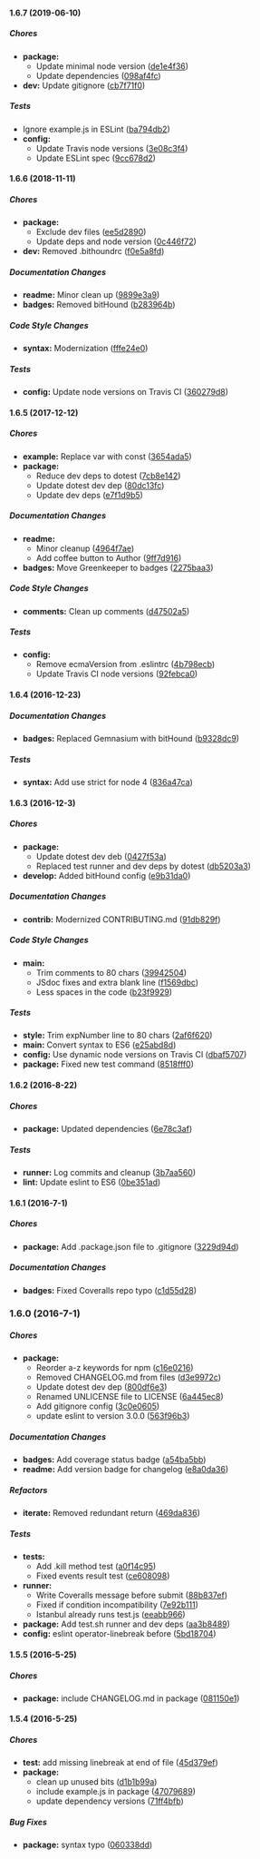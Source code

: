 #### 1.6.7 (2019-06-10)

##### Chores

* **package:**
  *  Update minimal node version ([de1e4f36](https://github.com/fvdm/nodejs-fibonacci/commit/de1e4f36532b2216eb001da7fff9fbc2061e6515))
  *  Update dependencies ([098af4fc](https://github.com/fvdm/nodejs-fibonacci/commit/098af4fc95b944e1093a8ef0dc8eaf964cdb2e1c))
* **dev:**  Update gitignore ([cb7f71f0](https://github.com/fvdm/nodejs-fibonacci/commit/cb7f71f0833ff3a5c466b8316e8ed5afd117ca37))

##### Tests

*  Ignore example.js in ESLint ([ba794db2](https://github.com/fvdm/nodejs-fibonacci/commit/ba794db2b2483daff1468e4335be2e66398bc959))
* **config:**
  *  Update Travis node versions ([3e08c3f4](https://github.com/fvdm/nodejs-fibonacci/commit/3e08c3f4f34adacba6c04079a93106062977c1c1))
  *  Update ESLint spec ([9cc678d2](https://github.com/fvdm/nodejs-fibonacci/commit/9cc678d2f9a94d54e72098684b1ea75b0484f681))

#### 1.6.6 (2018-11-11)

##### Chores

* **package:**
  *  Exclude dev files ([ee5d2890](https://github.com/fvdm/nodejs-fibonacci/commit/ee5d2890527ab7a753390c77f53b29828731c1ec))
  *  Update deps and node version ([0c446f72](https://github.com/fvdm/nodejs-fibonacci/commit/0c446f722fcd51bb91e5454ffa2f3203b7769412))
* **dev:**  Removed .bithoundrc ([f0e5a8fd](https://github.com/fvdm/nodejs-fibonacci/commit/f0e5a8fd8adcbbce7f1274c5f8eb906ae0fbfcae))

##### Documentation Changes

* **readme:**  Minor clean up ([9899e3a9](https://github.com/fvdm/nodejs-fibonacci/commit/9899e3a911df0b63c6d094e384ee9d48c1c7f1e9))
* **badges:**  Removed bitHound ([b283964b](https://github.com/fvdm/nodejs-fibonacci/commit/b283964be0a9b4466b8deef500fd9ca044f6f874))

##### Code Style Changes

* **syntax:**  Modernization ([fffe24e0](https://github.com/fvdm/nodejs-fibonacci/commit/fffe24e010733d17cfd40cb2032a1429a69f13a6))

##### Tests

* **config:**  Update node versions on Travis CI ([360279d8](https://github.com/fvdm/nodejs-fibonacci/commit/360279d89a454708a9e0b26dfa91e399c9e27d15))

#### 1.6.5 (2017-12-12)

##### Chores

* **example:** Replace var with const ([3654ada5](https://github.com/fvdm/nodejs-fibonacci/commit/3654ada5570327e30965e252b4f2851f81cd6bb2))
* **package:**
  * Reduce dev deps to dotest ([7cb8e142](https://github.com/fvdm/nodejs-fibonacci/commit/7cb8e1422b0210df979936ffa4604dc35645ce40))
  * Update dotest dev dep ([80dc13fc](https://github.com/fvdm/nodejs-fibonacci/commit/80dc13fc9ff21283ec22988eeba128e849ebb457))
  * Update dev deps ([e7f1d9b5](https://github.com/fvdm/nodejs-fibonacci/commit/e7f1d9b5e620878f00f1bb35908a5d311ebcdded))

##### Documentation Changes

* **readme:**
  * Minor cleanup ([4964f7ae](https://github.com/fvdm/nodejs-fibonacci/commit/4964f7ae1349926d786130e818e01dab9040a4b3))
  * Add coffee button to Author ([9ff7d916](https://github.com/fvdm/nodejs-fibonacci/commit/9ff7d916920c0e2274535b6438ac02be56e7a15b))
* **badges:** Move Greenkeeper to badges ([2275baa3](https://github.com/fvdm/nodejs-fibonacci/commit/2275baa3aaa67923ff07642f467f2f3d932f35ea))

##### Code Style Changes

* **comments:** Clean up comments ([d47502a5](https://github.com/fvdm/nodejs-fibonacci/commit/d47502a5e7455d572f24d6b54a7b81f7128474d9))

##### Tests

* **config:**
  * Remove ecmaVersion from .eslintrc ([4b798ecb](https://github.com/fvdm/nodejs-fibonacci/commit/4b798ecb7e97fa6257c506f19ae7a3a702c475cb))
  * Update Travis CI node versions ([92febca0](https://github.com/fvdm/nodejs-fibonacci/commit/92febca0c88f13a8308a785ef3e6ae9aa7db3695))

#### 1.6.4 (2016-12-23)

##### Documentation Changes

* **badges:** Replaced Gemnasium with bitHound ([b9328dc9](https://github.com/fvdm/nodejs-fibonacci/commit/b9328dc9faaa93e08970fdc8da4a96c1fe81feea))

##### Tests

* **syntax:** Add use strict for node 4 ([836a47ca](https://github.com/fvdm/nodejs-fibonacci/commit/836a47ca3cf93927b352f083ddd205e4acac2059))

#### 1.6.3 (2016-12-3)

##### Chores

* **package:**
  * Update dotest dev deb ([0427f53a](https://github.com/fvdm/nodejs-fibonacci/commit/0427f53a58845f9e3df961c41acf17551330d47f))
  * Replaced test runner and dev deps by dotest ([db5203a3](https://github.com/fvdm/nodejs-fibonacci/commit/db5203a357553f68429c990411d0146fb5ed03a7))
* **develop:** Added bitHound config ([e9b31da0](https://github.com/fvdm/nodejs-fibonacci/commit/e9b31da0e552a6aa1962243768b2bdf078a28926))

##### Documentation Changes

* **contrib:** Modernized CONTRIBUTING.md ([91db829f](https://github.com/fvdm/nodejs-fibonacci/commit/91db829f51551b2cb057c4a3b64e74c56b71d5b8))

##### Code Style Changes

* **main:**
  * Trim comments to 80 chars ([39942504](https://github.com/fvdm/nodejs-fibonacci/commit/399425049db97508fefbe85ec5171cf09ef23a8c))
  * JSdoc fixes and extra blank line ([f1569dbc](https://github.com/fvdm/nodejs-fibonacci/commit/f1569dbc9abe009e37b4ce40c7cbbf88bee2f3b4))
  * Less spaces in the code ([b23f9929](https://github.com/fvdm/nodejs-fibonacci/commit/b23f992963fa3e18097d88e75ef8ff5549291081))

##### Tests

* **style:** Trim expNumber line to 80 chars ([2af6f620](https://github.com/fvdm/nodejs-fibonacci/commit/2af6f620667331080a4cf265d1b93a765df17e4b))
* **main:** Convert syntax to ES6 ([e25abd8d](https://github.com/fvdm/nodejs-fibonacci/commit/e25abd8d9d132ee46c97939b9292da19b84c42d9))
* **config:** Use dynamic node versions on Travis CI ([dbaf5707](https://github.com/fvdm/nodejs-fibonacci/commit/dbaf570773b1c89bcb2dc2f9e819192fa21be031))
* **package:** Fixed new test command ([8518fff0](https://github.com/fvdm/nodejs-fibonacci/commit/8518fff0af66a539f7e6a8ceb0a0c30a5b25e458))

#### 1.6.2 (2016-8-22)

##### Chores

* **package:** Updated dependencies ([6e78c3af](https://github.com/fvdm/nodejs-fibonacci/commit/6e78c3af03b5012f14d50552452e12c72fbb4d1b))

##### Tests

* **runner:** Log commits and cleanup ([3b7aa560](https://github.com/fvdm/nodejs-fibonacci/commit/3b7aa560bfacc55e41ae73563d2b75b494e7cbe0))
* **lint:** Update eslint to ES6 ([0be351ad](https://github.com/fvdm/nodejs-fibonacci/commit/0be351ada8dc87a4871ebe29600507223d4080dd))

#### 1.6.1 (2016-7-1)

##### Chores

* **package:** Add .package.json file to .gitignore ([3229d94d](https://github.com/fvdm/nodejs-fibonacci/commit/3229d94d00706d7fb028363e9d653f0c41bff49f))

##### Documentation Changes

* **badges:** Fixed Coveralls repo typo ([c1d55d28](https://github.com/fvdm/nodejs-fibonacci/commit/c1d55d2832aaa45c2462153af182a5b2e841373a))

### 1.6.0 (2016-7-1)

##### Chores

* **package:**
  * Reorder a-z keywords for npm ([c16e0216](https://github.com/fvdm/nodejs-fibonacci/commit/c16e02164847943ac57a3f32219149c1055e1ff6))
  * Removed CHANGELOG.md from files ([d3e9972c](https://github.com/fvdm/nodejs-fibonacci/commit/d3e9972c014b290561a882f4a3e2faa6fa2d6ac0))
  * Update dotest dev dep ([800df6e3](https://github.com/fvdm/nodejs-fibonacci/commit/800df6e312d2ec03ee12078f1a9cace4f0e8a3fb))
  * Renamed UNLICENSE file to LICENSE ([6a445ec8](https://github.com/fvdm/nodejs-fibonacci/commit/6a445ec8095b82e59e8cfbc9170eb9398c85fb6f))
  * Add gitignore config ([3c0e0605](https://github.com/fvdm/nodejs-fibonacci/commit/3c0e06052587bad84323362f6828db50a42ce34e))
  * update eslint to version 3.0.0 ([563f96b3](https://github.com/fvdm/nodejs-fibonacci/commit/563f96b39a524df256deb251aa2c6d9cbe68f093))

##### Documentation Changes

* **badges:** Add coverage status badge ([a54ba5bb](https://github.com/fvdm/nodejs-fibonacci/commit/a54ba5bbfd38fa6493e295760aedd625575bb163))
* **readme:** Add version badge for changelog ([e8a0da36](https://github.com/fvdm/nodejs-fibonacci/commit/e8a0da36dac01cd18a0700bdaf1f6b2fa9f3163c))

##### Refactors

* **iterate:** Removed redundant return ([469da836](https://github.com/fvdm/nodejs-fibonacci/commit/469da83652c25d94a92a2cc264c917581a8959b7))

##### Tests

* **tests:**
  * Add .kill method test ([a0f14c95](https://github.com/fvdm/nodejs-fibonacci/commit/a0f14c956a28bf5e5ddfc2b7fcd17dccd6864f29))
  * Fixed events result test ([ce608098](https://github.com/fvdm/nodejs-fibonacci/commit/ce608098d0f01fb9587e0abec386aebdd7237f36))
* **runner:**
  * Write Coveralls message before submit ([88b837ef](https://github.com/fvdm/nodejs-fibonacci/commit/88b837ef721b68f942b350ef5638e844f5b1faa6))
  * Fixed if condition incompatibility ([7e92b111](https://github.com/fvdm/nodejs-fibonacci/commit/7e92b1113a062081c7a1a49d016f5059ca1d74bd))
  * Istanbul already runs test.js ([eeabb966](https://github.com/fvdm/nodejs-fibonacci/commit/eeabb966667d1b49ccf5c5b631c6bed1db9ecd0d))
* **package:** Add test.sh runner and dev deps ([aa3b8489](https://github.com/fvdm/nodejs-fibonacci/commit/aa3b84898ff948e64904c1e1a45d389d6b23fc0f))
* **config:** eslint operator-linebreak before ([5bd18704](https://github.com/fvdm/nodejs-fibonacci/commit/5bd18704f53560004ac472d0fffb6efb3d384714))

#### 1.5.5 (2016-5-25)

##### Chores

* **package:** include CHANGELOG.md in package ([081150e1](https://github.com/fvdm/nodejs-fibonacci/commit/081150e1ad41dd0082aa7efe0dd9f8a4d9ca5a50))

#### 1.5.4 (2016-5-25)

##### Chores

* **test:** add missing linebreak at end of file ([45d379ef](https://github.com/fvdm/nodejs-fibonacci/commit/45d379ef318273b48dfe5394924cfe5ac9b343c7))
* **package:**
  * clean up unused bits ([d1b1b99a](https://github.com/fvdm/nodejs-fibonacci/commit/d1b1b99adb22846127d0e1ace1798e4c482302aa))
  * include example.js in package ([47079689](https://github.com/fvdm/nodejs-fibonacci/commit/4707968919018016a755a99806d9fe78507c60b3))
  * update dependency versions ([71ff4bfb](https://github.com/fvdm/nodejs-fibonacci/commit/71ff4bfb5087ceeabb16a81ecabfd9baba5f3501))

##### Bug Fixes

* **package:** syntax typo ([060338dd](https://github.com/fvdm/nodejs-fibonacci/commit/060338ddc89c142bfc7f26d23002c51fb0c61d6c))

